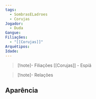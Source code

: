 ```yaml
---
tags:
  - SombrasELadroes
  - Corujas
Jogador:
  - Duda
Gangue: 
Filiações:
  - "[[Corujas]]"
Arquétipos: 
Idade:
---
```

> [!note]- Filiações
> [[Corujas]] - Espiã

>[!note]- Relações

## Aparência